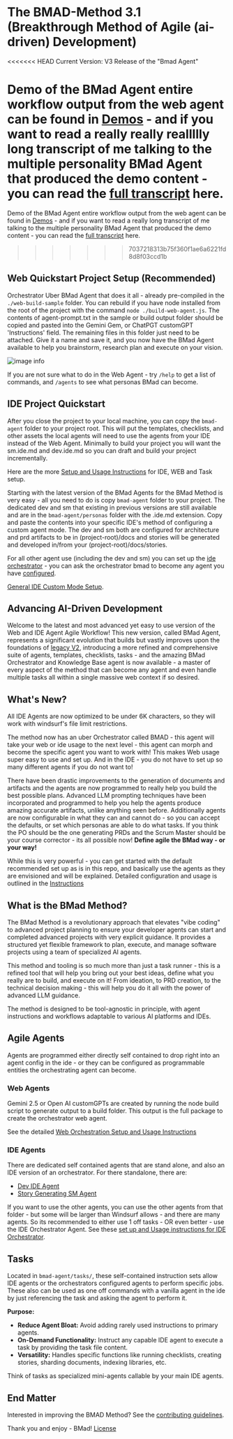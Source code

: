 # The BMAD-Method 3.1 (Breakthrough Method of Agile (ai-driven) Development)

<<<<<<< HEAD
Current Version: V3 Release of the "Bmad Agent"

Demo of the BMad Agent entire workflow output from the web agent can be found in [Demos](./demos/readme.md) - and if you want to read a really really reallllly long transcript of me talking to the multiple personality BMad Agent that produced the demo content - you can read the [full transcript](https://gemini.google.com/share/41fb640b63b0) here.
=======
Demo of the BMad Agent entire workflow output from the web agent can be found in [Demos](./demos/readme.md) - and if you want to read a really long transcript of me talking to the multiple personality BMad Agent that produced the demo content - you can read the [full transcript](https://gemini.google.com/share/41fb640b63b0) here.
>>>>>>> 7037218313b75f360f1ae6a6221fd8d8f03ccd1b

## Web Quickstart Project Setup (Recommended)

Orchestrator Uber BMad Agent that does it all - already pre-compiled in the `./web-build-sample` folder. You can rebuild if you have node installed from the root of the project with the command `node ./build-web-agent.js`. The contents of agent-prompt.txt in the sample or build output folder should be copied and pasted into the Gemini Gem, or ChatPGT customGPT 'Instructions' field. The remaining files in this folder just need to be attached. Give it a name and save it, and you now have the BMad Agent available to help you brainstorm, research plan and execute on your vision.

![image info](./docs/images/gem-setup.png)

If you are not sure what to do in the Web Agent - try `/help` to get a list of commands, and `/agents` to see what personas BMad can become.

## IDE Project Quickstart

After you close the project to your local machine, you can copy the `bmad-agent` folder to your project root. This will put the templates, checklists, and other assets the local agents will need to use the agents from your IDE instead of the Web Agent. Minimally to build your project you will want the sm.ide.md and dev.ide.md so you can draft and build your project incrementally.

Here are the more [Setup and Usage Instructions](./docs/instruction.md) for IDE, WEB and Task setup.

Starting with the latest version of the BMad Agents for the BMad Method is very easy - all you need to do is copy `bmad-agent` folder to your project. The dedicated dev and sm that existing in previous versions are still available and are in the `bmad-agent/personas` folder with the .ide.md extension. Copy and paste the contents into your specific IDE's method of configuring a custom agent mode. The dev and sm both are configured for architecture and prd artifacts to be in (project-root)/docs and stories will be generated and developed in/from your (project-root)/docs/stories.

For all other agent use (including the dev and sm) you can set up the [ide orchestrator](bmad-agent/bmad-agent.ide.md) - you can ask the orchestrator bmad to become any agent you have [configured](bmad-agent/bmad-orchestrator.ide.cfg.md).

[General IDE Custom Mode Setup](./docs/ide-setup.md).

## Advancing AI-Driven Development

Welcome to the latest and most advanced yet easy to use version of the Web and IDE Agent Agile Workflow! This new version, called BMad Agent, represents a significant evolution that builds but vastly improves upon the foundations of [legacy V2](./legacy-archive/V2/), introducing a more refined and comprehensive suite of agents, templates, checklists, tasks - and the amazing BMad Orchestrator and Knowledge Base agent is now available - a master of every aspect of the method that can become any agent and even handle multiple tasks all within a single massive web context if so desired.

## What's New?

All IDE Agents are now optimized to be under 6K characters, so they will work with windsurf's file limit restrictions.

The method now has an uber Orchestrator called BMAD - this agent will take your web or ide usage to the next level - this agent can morph and become the specific agent you want to work with! This makes Web usage super easy to use and set up. And in the IDE - you do not have to set up so many different agents if you do not want to!

There have been drastic improvements to the generation of documents and artifacts and the agents are now programmed to really help you build the best possible plans. Advanced LLM prompting techniques have been incorporated and programmed to help you help the agents produce amazing accurate artifacts, unlike anything seen before. Additionally agents are now configurable in what they can and cannot do - so you can accept the defaults, or set which personas are able to do what tasks. If you think the PO should be the one generating PRDs and the Scrum Master should be your course corrector - its all possible now! **Define agile the BMad way - or your way!**

While this is very powerful - you can get started with the default recommended set up as is in this repo, and basically use the agents as they are envisioned and will be explained. Detailed configuration and usage is outlined in the [Instructions](./docs/instruction.md)

## What is the BMad Method?

The BMad Method is a revolutionary approach that elevates "vibe coding" to advanced project planning to ensure your developer agents can start and completed advanced projects with very explicit guidance. It provides a structured yet flexible framework to plan, execute, and manage software projects using a team of specialized AI agents.

This method and tooling is so much more than just a task runner - this is a refined tool that will help you bring out your best ideas, define what you really are to build, and execute on it! From ideation, to PRD creation, to the technical decision making - this will help you do it all with the power of advanced LLM guidance.

The method is designed to be tool-agnostic in principle, with agent instructions and workflows adaptable to various AI platforms and IDEs.

## Agile Agents

Agents are programmed either directly self contained to drop right into an agent config in the ide - or they can be configured as programmable entities the orchestrating agent can become.

### Web Agents

Gemini 2.5 or Open AI customGPTs are created by running the node build script to generate output to a build folder. This output is the full package to create the orchestrator web agent.

See the detailed [Web Orchestration Setup and Usage Instructions](./docs/instruction.md#setting-up-web-agent-orchestrator)

### IDE Agents

There are dedicated self contained agents that are stand alone, and also an IDE version of an orchestrator. For there standalone, there are:

- [Dev IDE Agent](bmad-agent/personas/dev.ide.md)
- [Story Generating SM Agent](bmad-agent/personas/sm.ide.md)

If you want to use the other agents, you can use the other agents from that folder - but some will be larger than Windsurf allows - and there are many agents. So its recommended to either use 1 off tasks - OR even better - use the IDE Orchestrator Agent. See these [set up and Usage instructions for IDE Orchestrator](./docs/instruction.md#ide-agent-setup-and-usage).

## Tasks

Located in `bmad-agent/tasks/`, these self-contained instruction sets allow IDE agents or the orchestrators configured agents to perform specific jobs. These also can be used as one off commands with a vanilla agent in the ide by just referencing the task and asking the agent to perform it.

**Purpose:**

- **Reduce Agent Bloat:** Avoid adding rarely used instructions to primary agents.
- **On-Demand Functionality:** Instruct any capable IDE agent to execute a task by providing the task file content.
- **Versatility:** Handles specific functions like running checklists, creating stories, sharding documents, indexing libraries, etc.

Think of tasks as specialized mini-agents callable by your main IDE agents.

## End Matter

Interested in improving the BMAD Method? See the [contributing guidelines](docs/CONTRIBUTING.md).

Thank you and enjoy - BMad!
[License](./docs/LICENSE)
